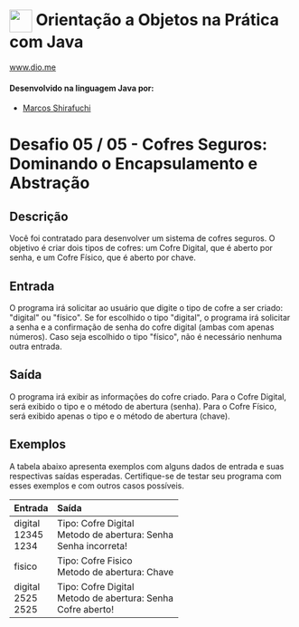 # <img align="center" width="40px" src="https://hermes.digitalinnovation.one/assets/diome/logo-minimized.png"> Orientação a Objetos na Prática com Java
www.dio.me


#### Desenvolvido na linguagem Java por:
- [Marcos Shirafuchi](https://github.com/marcosfshirafuchi)
# Desafio 05 / 05 - Cofres Seguros: Dominando o Encapsulamento e Abstração
## Descrição
Você foi contratado para desenvolver um sistema de cofres seguros. O objetivo é criar dois tipos de cofres: um Cofre Digital, que é aberto por senha, e um Cofre Físico, que é aberto por chave.
## Entrada


O programa irá solicitar ao usuário que digite o tipo de cofre a ser criado: "digital" ou "físico". Se for escolhido o tipo "digital", o programa irá solicitar a senha e a confirmação de senha do cofre digital (ambas com apenas números). Caso seja escolhido o tipo "físico", não é necessário nenhuma outra entrada.


## Saída

O programa irá exibir as informações do cofre criado. Para o Cofre Digital, será exibido o tipo e o método de abertura (senha). Para o Cofre Físico, será exibido apenas o tipo e o método de abertura (chave).


## Exemplos
A tabela abaixo apresenta exemplos com alguns dados de entrada e suas respectivas saídas esperadas. Certifique-se de testar seu programa com esses exemplos e com outros casos possíveis.
 <table>
  <thead>
    <tr align="left">
      <th>Entrada</th>
      <th>Saída</th>
    </tr>
  </thead>
  <tbody align="left">
    <tr>
      <td>digital<br>
12345<br>
1234<br>
      </td>
      <td>Tipo: Cofre Digital<br>
Metodo de abertura: Senha<br>
Senha incorreta!<br>
      </td>
    </tr>
    <tr>
      <td>fisico
      </td>
      <td>Tipo: Cofre Fisico<br>
Metodo de abertura: Chave</td>
    </tr>
    <tr>
      <td>digital<br>
2525<br>
2525<br>
</td>
      <td>Tipo: Cofre Digital<br>
Metodo de abertura: Senha<br>
Cofre aberto!<br>
</td>   
    </tr>
  </tbody>
  <tfoot></tfoot>
</table>





